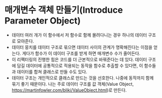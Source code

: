 # 매개변수 객체 만들기(Introduce Parameter Object)

- 데이터 여러 개가 이 함수에서 저 함수로 함께 몰려다니는 경우 하나의 데이터 구조로 모아준다.
- 데이터 뭉치를 데이터 구조로 묶으면 데이터 사이의 관계가 명확해진다는 이점을 얻는다. 게다가 함수가 이 데이터 구조를 받게 하면 매개변수 수가 줄어든다.
- 이 리팩터링의 진행한 힘은 코드를 더 근본적으로 바꿔준다는 데 있다. 데이터 구조에 담길 데이터에 공통적으로 적용되는 동작을 함수로 추출할 수 있다면, 이 함수들과 데이터를 합쳐 클래스로 만들 수도 있다.
- 데이터 구조는 개인적으로 클래스로 만드는 것을 선호한다. 나중에 동작까지 함께 묶기 좋기 때문이다. 나는 주로 데이터 구조를 값 객체(Value Object, https://martinfowler.com/bliki/ValueObject.html)로 만든다.

